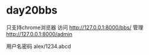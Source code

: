 # day20bbs
只支持chrome浏览器
访问 http://127.0.0.1:8000/bbs/
管理 http://127.0.0.1:8000/admin



用户名密码 alex/1234.abcd
